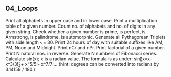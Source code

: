 ## 04_Loops
Print all alphabets in upper case and in lower case.
Print a multiplication table of a given number.
Count no. of alphabets and no. of digits in any given string.
Check whether a given number is prime, is perfect, is Armstrong, is palindrome, is automorphic.
Generate all Pythagorean Triplets with side length <= 30.
Print 24 hours of day with suitable suffixes like AM, PM, Noon and Midnight.
Print nCr and nPr.
Print factorial of a given number.
Print N natural nos. in reverse.
Generate N numbers of Fibonacci series.
Calculate sin(x); x is a radian value. The formula is as under:
sin⁡〖x=x- x^3/3!〗+  x^5/5!-  x^7/7!… (hint: degrees can be converted into radians by 3.14159 / 180.)

